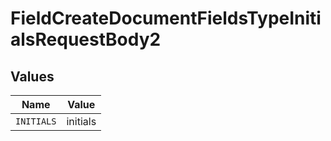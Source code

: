 # FieldCreateDocumentFieldsTypeInitialsRequestBody2


## Values

| Name       | Value      |
| ---------- | ---------- |
| `INITIALS` | initials   |